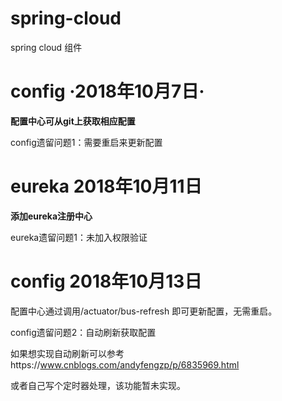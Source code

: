 # spring-cloud
spring cloud 组件

# config ·2018年10月7日·

  **配置中心可从git上获取相应配置**
  
  config遗留问题1：需要重启来更新配置

# eureka 2018年10月11日

  **添加eureka注册中心**
  
  eureka遗留问题1：未加入权限验证
  
# config 2018年10月13日
  
  配置中心通过调用/actuator/bus-refresh 即可更新配置，无需重启。
  
  config遗留问题2：自动刷新获取配置
  
  如果想实现自动刷新可以参考https://www.cnblogs.com/andyfengzp/p/6835969.html
  
  或者自己写个定时器处理，该功能暂未实现。
